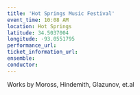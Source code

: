 ```yaml
---
title: 'Hot Springs Music Festival'
event_time: 10:08 AM
location: Hot Springs
latitude: 34.5037004
longitude: -93.0551795
performance_url: 
ticket_information_url: 
ensemble: 
conductor: 
---
```

Works by Moross, Hindemith, Glazunov, et.al